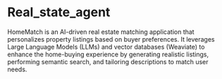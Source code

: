 # Real_state_agent
HomeMatch is an AI-driven real estate matching application that personalizes property listings based on buyer preferences. It leverages Large Language Models (LLMs) and vector databases (Weaviate) to enhance the home-buying experience by generating realistic listings, performing semantic search, and tailoring descriptions to match user needs.

